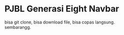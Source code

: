 # PJBL Generasi Eight Navbar
bisa git clone, bisa download file, bisa copas langsung. <br>
sembarangg.
